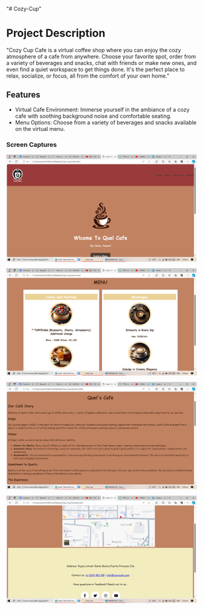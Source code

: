 "# Cozy-Cup" 

# Project Description 
"Cozy Cup Cafe is a virtual coffee shop where you can enjoy the cozy atmosphere of a cafe from anywhere. Choose your favorite spot, order from a variety of beverages and snacks, chat with friends or make new ones, and even find a quiet workspace to get things done. It's the perfect place to relax, socialize, or focus, all from the comfort of your own home."

## Features
* Virtual Cafe Environment: Immerse yourself in the ambiance of a cozy cafe with soothing background noise and comfortable seating.
* Menu Options: Choose from a variety of beverages and snacks available on the virtual menu.

### Screen Captures
![OIG2](IMG/IMG1.png)

![OIG2](IMG/IMG2.png)

![OIG2](IMG/IMG3.png)

![OIG2](IMG/IMG4.png)


